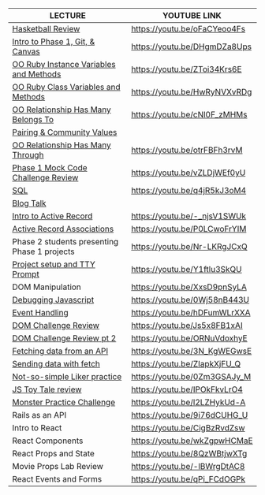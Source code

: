 | LECTURE	| YOUTUBE LINK |
| --- | --- | 
| [Hasketball Review](https://github.com/learn-co-students/chicago-se-031521/tree/main/01-hashketball-review)	| https://youtu.be/oFaCYeoo4Fs | 
| [Intro to Phase 1, Git, & Canvas](https://docs.google.com/presentation/d/18T2q7RuK9sZWOJRqZqdjJG5HEB6cbcw5PLuk3vjrM5E/edit#slide=id.gaae5c8de94_0_13)	| https://youtu.be/DHgmDZa8Ups | 
| [OO Ruby Instance Variables and Methods](https://github.com/learn-co-students/chicago-se-031521/tree/main/02-oo-ruby-instance-methods-and-variables)	| https://youtu.be/ZToi34Krs6E | 
| [OO Ruby Class Variables and Methods](https://github.com/learn-co-students/chicago-se-031521/tree/main/03-self-class-variables-and-methods)	| https://youtu.be/HwRyNVXvRDg | 
| [OO Relationship Has Many Belongs To](https://github.com/learn-co-students/chicago-se-031521/tree/main/04-oo-relationship-has-many-belongs-to)	| https://youtu.be/cNl0F_zMHMs | 
| [Pairing & Community Values](https://docs.google.com/presentation/d/1YIHdBeTyorx19bYgtRe831KcK2Z09ONfPefNs0TQGfo/edit#slide=id.g343a5fe4b5_0_50)	| | 
| [OO Relationship Has Many Through](https://github.com/learn-co-students/chicago-se-031521/tree/main/05-oo-relationship-has-many-to-many)	| https://youtu.be/otrFBFh3rvM | 
| [Phase 1 Mock Code Challenge Review](https://github.com/learn-co-students/chicago-se-031521/tree/main/06-phase-1-mock-code-challenge)	| https://youtu.be/vZLDjWEf0yU | 
| [SQL](https://github.com/learn-co-students/chicago-se-031521/tree/main/07-sql) | 	https://youtu.be/q4jR5kJ3oM4 | 
| [Blog Talk](https://docs.google.com/document/d/1Yd9XCLe4PAvXBF6cfdXa0lnSgL7SQRc1LCHmfY5Mb0M/edit#)	|   | 
| [Intro to Active Record](https://github.com/learn-co-students/chicago-se-031521/tree/main/08-intro-to-active-record)	| https://youtu.be/-_njsV1SWUk | 
| [Active Record Associations](https://github.com/learn-co-students/chicago-se-031521/tree/main/09-active-record-associations)	| https://youtu.be/P0LCwoFrYIM | 
| Phase 2 students presenting Phase 1 projects | https://youtu.be/Nr-LKRgJCxQ | 
| [Project setup and TTY Prompt](https://github.com/learn-co-students/chicago-se-031521/tree/main/10-tty-prompt)	| https://youtu.be/Y1ftlu3SkQU | 
| DOM Manipulation | https://youtu.be/XxsD9pnSyLA | 
| [Debugging Javascript](https://github.com/learn-co-students/chicago-se-031521/tree/main/19-debugging-javascript) | https://youtu.be/0Wj58nB443U |
| [Event Handling](https://github.com/learn-co-students/chicago-se-031521/tree/main/20-event-handling) | https://youtu.be/hDFumWLrXXA |
| [DOM Challenge Review](https://github.com/learn-co-students/chicago-se-031521/tree/main/21-DOM-Challenge-review) | https://youtu.be/Js5x8FB1xAI |
| [DOM Challenge Review pt 2](https://github.com/learn-co-students/chicago-se-031521/tree/main/22-DOM-Challenge-review-pt2) | https://youtu.be/ORNuVdoxhyE |
| [Fetching data from an API](https://github.com/learn-co-students/chicago-se-031521/tree/main/23-fetch-intro) | https://youtu.be/3N_KgWEGwsE |
| [Sending data with fetch](https://github.com/learn-co-students/chicago-se-031521/tree/main/24-sending-data-with-fetch) | https://youtu.be/ZIapkXjFU_Q |
| [Not-so-simple Liker practice](https://github.com/learn-co-students/chicago-se-031521/tree/main/25-complicated-liker) | https://youtu.be/0Zm3GSAJy_M |
| [JS Toy Tale review](https://github.com/learn-co-students/chicago-se-031521/tree/main/26-toy-tale-review) | https://youtu.be/IPOkFkvLrO4 |
| [Monster Practice Challenge](https://github.com/learn-co-students/chicago-se-031521/tree/main/27-monster-practice-challenge) | https://youtu.be/l2LZHykUd-A |
| Rails as an API | https://youtu.be/9i76dCUHG_U |
| Intro to React | https://youtu.be/CigBzRvdZsw |
| React Components | https://youtu.be/wkZgpwHCMaE |
| React Props and State | https://youtu.be/8QzWBtjwXTg |
| Movie Props Lab Review | https://youtu.be/-lBWrgDtAC8 |
| React Events and Forms | https://youtu.be/qPi_FCdOGPk |
